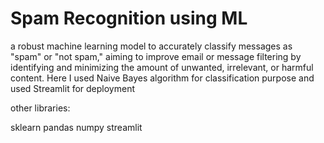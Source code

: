 # Spam Recognition using ML

a robust machine learning model to accurately classify messages as "spam" or "not spam," aiming to improve email or message filtering by identifying and minimizing the amount of unwanted, irrelevant, or harmful content.
Here I used Naive Bayes algorithm for classification purpose and used Streamlit for deployment

other libraries:

sklearn
pandas
numpy
streamlit

